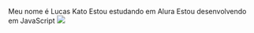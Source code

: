  Meu nome é Lucas Kato 
 Estou estudando em Alura 
 Estou desenvolvendo em JavaScript 
 ![](https://media1.tenor.com/m/A5v3dhQbx8MAAAAC/goku-lr-teq-ssg-goku-and-vegeta.gif)
